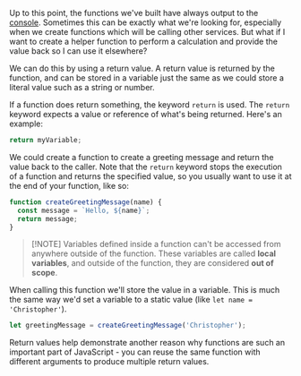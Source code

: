Up to this point, the functions we've built have always output to the [console](https://developer.mozilla.org/en-US/docs/Web/API/console). Sometimes this can be exactly what we're looking for, especially when we create functions which will be calling other services. But what if I want to create a helper function to perform a calculation and provide the value back so I can use it elsewhere?

We can do this by using a return value. A return value is returned by the function, and can be stored in a variable just the same as we could store a literal value such as a string or number.

If a function does return something, the keyword `return` is used. The `return` keyword expects a value or reference of what's being returned. Here's an example:

```javascript
return myVariable;
```

We could create a function to create a greeting message and return the value back to the caller. Note that the `return` keyword stops the execution of a function and returns the specified value, so you usually want to use it at the end of your function, like so:

```javascript
function createGreetingMessage(name) {
  const message = `Hello, ${name}`;
  return message;
}
```

> [!NOTE] Variables defined inside a function can't be accessed from anywhere outside of the function. These variables are called **local variables**, and outside of the function, they are considered **out of scope**.

When calling this function we'll store the value in a variable. This is much the same way we'd set a variable to a static value (like `let name = 'Christopher'`).

```javascript
let greetingMessage = createGreetingMessage('Christopher');
```

Return values help demonstrate another reason why functions are such an important part of JavaScript - you can reuse the same function with different arguments to produce multiple return values.
